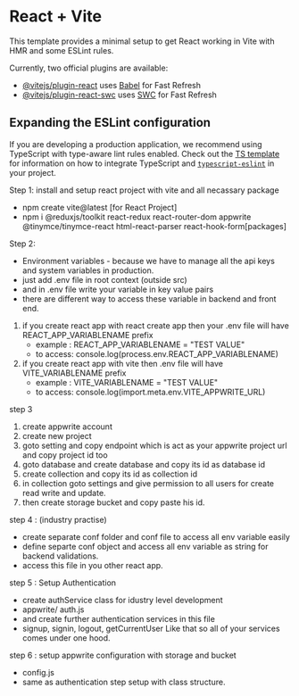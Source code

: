 # React + Vite

This template provides a minimal setup to get React working in Vite with HMR and some ESLint rules.

Currently, two official plugins are available:

- [@vitejs/plugin-react](https://github.com/vitejs/vite-plugin-react/blob/main/packages/plugin-react) uses [Babel](https://babeljs.io/) for Fast Refresh
- [@vitejs/plugin-react-swc](https://github.com/vitejs/vite-plugin-react/blob/main/packages/plugin-react-swc) uses [SWC](https://swc.rs/) for Fast Refresh

## Expanding the ESLint configuration

If you are developing a production application, we recommend using TypeScript with type-aware lint rules enabled. Check out the [TS template](https://github.com/vitejs/vite/tree/main/packages/create-vite/template-react-ts) for information on how to integrate TypeScript and [`typescript-eslint`](https://typescript-eslint.io) in your project.


Step 1:
install and setup react project with vite and  all necassary package
- npm create vite@latest [for React Project]
- npm i @reduxjs/toolkit react-redux react-router-dom appwrite @tinymce/tinymce-react html-react-parser react-hook-form[packages]

Step 2:
- Environment variables - because we have to manage all the api keys and system variables in production.
- just add .env file in root context (outside src)
- and in .env file write your variable in key value pairs
- there are different way to access these variable in backend and front end.
  
1. if you create react app with react create app then your .env file will have REACT_APP_VARIABLENAME prefix
   - example : REACT_APP_VARIABLENAME = "TEST VALUE"
   - to access: console.log(process.env.REACT_APP_VARIABLENAME)
2. if you create react app with vite then .env file will have VITE_VARIABLENAME prefix
   - example : VITE_VARIABLENAME = "TEST VALUE"
   - to access: console.log(import.meta.env.VITE_APPWRITE_URL)

step 3
1. create appwrite account
2. create new project 
3. goto setting and copy endpoint which is act as your appwrite project url and copy project id too
4. goto database and create database and copy its id as database id
5. create collection and copy its id as collection id
6. in collection goto settings and give permission to all users for create read write and update.
7. then create storage bucket and copy paste his id.

step 4 : (industry practise)
- create separate conf folder and conf file to access all env variable easily
- define separte conf object and access all env variable as string for backend validations.
- access this file in you other react app.

step 5 : Setup Authentication 
- create authService class for idustry level development
- appwrite/ auth.js 
- and create further authentication services in this file 
- signup, signin, logout, getCurrentUser Like that so all of your services comes under one hood.


step 6 : setup appwrite configuration with storage and bucket
- config.js
- same as authentication step setup with class structure.